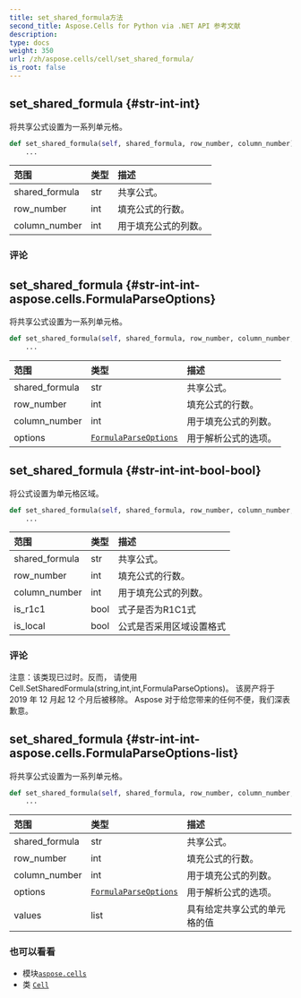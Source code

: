 ```yaml
---
title: set_shared_formula方法
second_title: Aspose.Cells for Python via .NET API 参考文献
description:
type: docs
weight: 350
url: /zh/aspose.cells/cell/set_shared_formula/
is_root: false
---
```

##  set_shared_formula {#str-int-int}
将共享公式设置为一系列单元格。



```python
def set_shared_formula(self, shared_formula, row_number, column_number):
    ...
```


|范围|类型|描述|
| :- | :- | :- |
| shared_formula | str |共享公式。|
| row_number | int |填充公式的行数。|
| column_number | int |用于填充公式的列数。|
### 评论



##  set_shared_formula {#str-int-int-aspose.cells.FormulaParseOptions}

将共享公式设置为一系列单元格。



```python
def set_shared_formula(self, shared_formula, row_number, column_number, options):
    ...
```


|范围|类型|描述|
| :- | :- | :- |
| shared_formula | str |共享公式。|
| row_number | int |填充公式的行数。|
| column_number | int |用于填充公式的列数。|
| options | [`FormulaParseOptions`](/cells/python-net/zh/aspose.cells/formulaparseoptions) |用于解析公式的选项。|


##  set_shared_formula {#str-int-int-bool-bool}
将公式设置为单元格区域。



```python
def set_shared_formula(self, shared_formula, row_number, column_number, is_r1c1, is_local):
    ...
```


|范围|类型|描述|
| :- | :- | :- |
| shared_formula | str |共享公式。|
| row_number | int |填充公式的行数。|
| column_number | int |用于填充公式的列数。|
| is_r1c1 | bool |式子是否为R1C1式|
| is_local | bool |公式是否采用区域设置格式|
### 评论

注意：该类现已过时。反而，
请使用 Cell.SetSharedFormula(string,int,int,FormulaParseOptions)。
该房产将于 2019 年 12 月起 12 个月后被移除。
Aspose 对于给您带来的任何不便，我们深表歉意。

##  set_shared_formula {#str-int-int-aspose.cells.FormulaParseOptions-list}
将共享公式设置为一系列单元格。



```python
def set_shared_formula(self, shared_formula, row_number, column_number, options, values):
    ...
```


|范围|类型|描述|
| :- | :- | :- |
| shared_formula | str |共享公式。|
| row_number | int |填充公式的行数。|
| column_number | int |用于填充公式的列数。|
| options | [`FormulaParseOptions`](/cells/python-net/zh/aspose.cells/formulaparseoptions) |用于解析公式的选项。|
| values | list |具有给定共享公式的单元格的值|



### 也可以看看
* 模块[`aspose.cells`](../../)
* 类 [`Cell`](/cells/python-net/zh/aspose.cells/cell)
